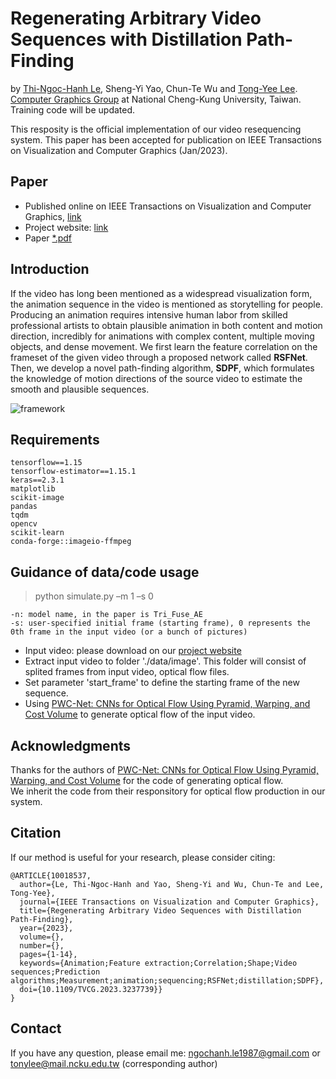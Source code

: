 # Regenerating Arbitrary Video Sequences with Distillation Path-Finding
by [Thi-Ngoc-Hanh Le](https://lehanhcs.github.io/), Sheng-Yi Yao, Chun-Te Wu and [Tong-Yee Lee](http://graphics.csie.ncku.edu.tw/). <br>
[Computer Graphics Group](http://graphics.csie.ncku.edu.tw/) at National Cheng-Kung University, Taiwan. <br>
Training code will be updated. <br>

This resposity is the official implementation of our video resequencing system. This paper has been accepted for publication on IEEE Transactions on Visualization and Computer Graphics (Jan/2023). <br>

Paper
---
* Published online on IEEE Transactions on Visualization and Computer Graphics, [link](https://ieeexplore.ieee.org/abstract/document/10018537)
* Project website: [link](http://graphics.csie.ncku.edu.tw/SDPF)
* Paper [*.pdf](TVCG_Video_Resequencing.pdf)

Introduction
---
If the video has long been mentioned as a widespread visualization form, the animation sequence in the video is mentioned as storytelling for people. Producing an animation requires intensive human labor from skilled professional artists to obtain plausible animation in both content and motion direction, incredibly for animations with complex content, multiple moving objects, and dense movement. We first learn the feature correlation on the frameset of the given video through a proposed network called **RSFNet**. Then, we develop a novel path-finding algorithm, **SDPF**, which formulates the knowledge of motion directions of the source video to estimate the smooth and plausible sequences.

![framework](https://github.com/LeHanhcs/SDPF_VideoResequencing/assets/37010753/027b6ea9-60e0-483a-8626-054c6c75d28d)

Requirements
---
```
tensorflow==1.15
tensorflow-estimator==1.15.1
keras==2.3.1
matplotlib
scikit-image
pandas
tqdm
opencv
scikit-learn
conda-forge::imageio-ffmpeg
```

Guidance of data/code usage
---
> python simulate.py –m 1 –s 0
```
-n: model name, in the paper is Tri_Fuse_AE
-s: user-specified initial frame (starting frame), 0 represents the 0th frame in the input video (or a bunch of pictures)
```

* Input video: please download on our [project website](http://graphics.csie.ncku.edu.tw/SDPF) 
* Extract input video to folder './data/image'. This folder will consist of splited frames from input video, optical flow files.
* Set parameter 'start_frame' to define the starting frame of the new sequence.
* Using [PWC-Net: CNNs for Optical Flow Using Pyramid, Warping, and Cost Volume](https://github.com/philferriere/tfoptflow) to generate optical flow of the input video.

Acknowledgments
---
Thanks for the authors of [PWC-Net: CNNs for Optical Flow Using Pyramid, Warping, and Cost Volume](https://github.com/philferriere/tfoptflow) for the code of generating optical flow. <br>
We inherit the code from their responsitory for optical flow production in our system.

Citation
---
If our method is useful for your research, please consider citing:
```
@ARTICLE{10018537,
  author={Le, Thi-Ngoc-Hanh and Yao, Sheng-Yi and Wu, Chun-Te and Lee, Tong-Yee},
  journal={IEEE Transactions on Visualization and Computer Graphics}, 
  title={Regenerating Arbitrary Video Sequences with Distillation Path-Finding}, 
  year={2023},
  volume={},
  number={},
  pages={1-14},
  keywords={Animation;Feature extraction;Correlation;Shape;Video sequences;Prediction algorithms;Measurement;animation;sequencing;RSFNet;distillation;SDPF},
  doi={10.1109/TVCG.2023.3237739}}
}
```

Contact
---
If you have any question, please email me: ngochanh.le1987@gmail.com or tonylee@mail.ncku.edu.tw (corresponding author)
